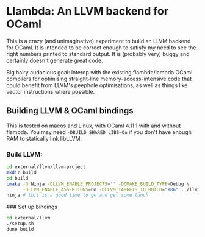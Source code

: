 # Llambda: An LLVM backend for OCaml

This is a crazy (and unimaginative) experiment to build an LLVM backend for
OCaml. It is intended to be correct enough to satisfy my need to see the right
numbers printed to standard output. It is (probably very) buggy and certainly
doesn't generate great code.

Big hairy audacious goal: interop with the existing flambda/lambda OCaml
compilers for optimising straight-line memory-access-intensive code that could
benefit from LLVM's peephole optimisations, as well as things like vector
instructions where possible.

## Building LLVM & OCaml bindings

This is tested on macos and Linux, with OCaml 4.11.1 with and without flambda.
You may need `-DBUILD_SHARED_LIBS=On` if you don't have enough RAM to statically
link libLLVM.

### Build LLVM:

```bash
cd external/llvm/llvm-project
mkdir build
cd build
cmake -G Ninja -DLLVM_ENABLE_PROJECTS='' -DCMAKE_BUILD_TYPE=Debug \
      -DLLVM_ENABLE_ASSERTIONS=On -DLLVM_TARGETS_TO_BUILD="X86" ../llvm
ninja # this is a good time to go and get some lunch
```

### Set up bindings

```bash
cd external/llvm
./setup.sh
dune build
```
